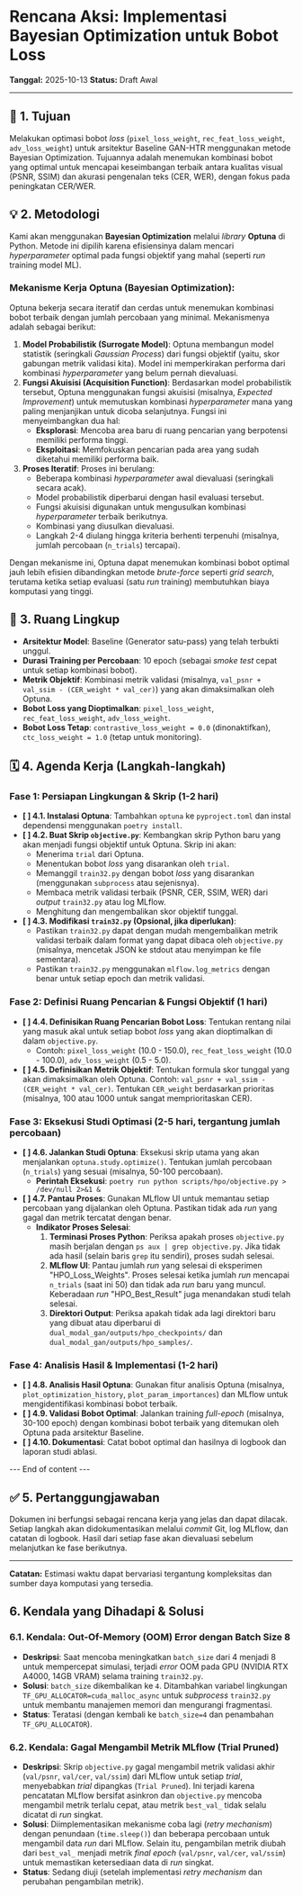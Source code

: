 # Rencana Aksi: Implementasi Bayesian Optimization untuk Bobot Loss

**Tanggal:** 2025-10-13
**Status:** Draft Awal

---

## 🎯 1. Tujuan

Melakukan optimasi bobot *loss* (`pixel_loss_weight`, `rec_feat_loss_weight`, `adv_loss_weight`) untuk arsitektur Baseline GAN-HTR menggunakan metode Bayesian Optimization. Tujuannya adalah menemukan kombinasi bobot yang optimal untuk mencapai keseimbangan terbaik antara kualitas visual (PSNR, SSIM) dan akurasi pengenalan teks (CER, WER), dengan fokus pada peningkatan CER/WER.

## 💡 2. Metodologi

Kami akan menggunakan **Bayesian Optimization** melalui *library* **Optuna** di Python. Metode ini dipilih karena efisiensinya dalam mencari *hyperparameter* optimal pada fungsi objektif yang mahal (seperti *run* training model ML).

### **Mekanisme Kerja Optuna (Bayesian Optimization):**

Optuna bekerja secara iteratif dan cerdas untuk menemukan kombinasi bobot terbaik dengan jumlah percobaan yang minimal. Mekanismenya adalah sebagai berikut:

1.  **Model Probabilistik (Surrogate Model)**: Optuna membangun model statistik (seringkali *Gaussian Process*) dari fungsi objektif (yaitu, skor gabungan metrik validasi kita). Model ini memperkirakan performa dari kombinasi *hyperparameter* yang belum pernah dievaluasi.
2.  **Fungsi Akuisisi (Acquisition Function)**: Berdasarkan model probabilistik tersebut, Optuna menggunakan fungsi akuisisi (misalnya, *Expected Improvement*) untuk memutuskan kombinasi *hyperparameter* mana yang paling menjanjikan untuk dicoba selanjutnya. Fungsi ini menyeimbangkan dua hal:
    *   **Eksplorasi**: Mencoba area baru di ruang pencarian yang berpotensi memiliki performa tinggi.
    *   **Eksploitasi**: Memfokuskan pencarian pada area yang sudah diketahui memiliki performa baik.
3.  **Proses Iteratif**: Proses ini berulang:
    *   Beberapa kombinasi *hyperparameter* awal dievaluasi (seringkali secara acak).
    *   Model probabilistik diperbarui dengan hasil evaluasi tersebut.
    *   Fungsi akuisisi digunakan untuk mengusulkan kombinasi *hyperparameter* terbaik berikutnya.
    *   Kombinasi yang diusulkan dievaluasi.
    *   Langkah 2-4 diulang hingga kriteria berhenti terpenuhi (misalnya, jumlah percobaan (`n_trials`) tercapai).

Dengan mekanisme ini, Optuna dapat menemukan kombinasi bobot optimal jauh lebih efisien dibandingkan metode *brute-force* seperti *grid search*, terutama ketika setiap evaluasi (satu *run* training) membutuhkan biaya komputasi yang tinggi.

## 🚀 3. Ruang Lingkup

*   **Arsitektur Model**: Baseline (Generator satu-pass) yang telah terbukti unggul.
*   **Durasi Training per Percobaan**: 10 epoch (sebagai *smoke test* cepat untuk setiap kombinasi bobot).
*   **Metrik Objektif**: Kombinasi metrik validasi (misalnya, `val_psnr + val_ssim - (CER_weight * val_cer)`) yang akan dimaksimalkan oleh Optuna.
*   **Bobot Loss yang Dioptimalkan**: `pixel_loss_weight`, `rec_feat_loss_weight`, `adv_loss_weight`.
*   **Bobot Loss Tetap**: `contrastive_loss_weight = 0.0` (dinonaktifkan), `ctc_loss_weight = 1.0` (tetap untuk monitoring).

## 🗓️ 4. Agenda Kerja (Langkah-langkah)

### **Fase 1: Persiapan Lingkungan & Skrip (1-2 hari)**

*   **[ ] 4.1. Instalasi Optuna**: Tambahkan `optuna` ke `pyproject.toml` dan instal dependensi menggunakan `poetry install`.
*   **[ ] 4.2. Buat Skrip `objective.py`**: Kembangkan skrip Python baru yang akan menjadi fungsi objektif untuk Optuna. Skrip ini akan:
    *   Menerima `trial` dari Optuna.
    *   Menentukan bobot *loss* yang disarankan oleh `trial`.
    *   Memanggil `train32.py` dengan bobot *loss* yang disarankan (menggunakan `subprocess` atau sejenisnya).
    *   Membaca metrik validasi terbaik (PSNR, CER, SSIM, WER) dari *output* `train32.py` atau log MLflow.
    *   Menghitung dan mengembalikan skor objektif tunggal.
*   **[ ] 4.3. Modifikasi `train32.py` (Opsional, jika diperlukan)**:
    *   Pastikan `train32.py` dapat dengan mudah mengembalikan metrik validasi terbaik dalam format yang dapat dibaca oleh `objective.py` (misalnya, mencetak JSON ke stdout atau menyimpan ke file sementara).
    *   Pastikan `train32.py` menggunakan `mlflow.log_metrics` dengan benar untuk setiap epoch dan metrik validasi.

### **Fase 2: Definisi Ruang Pencarian & Fungsi Objektif (1 hari)**

*   **[ ] 4.4. Definisikan Ruang Pencarian Bobot Loss**: Tentukan rentang nilai yang masuk akal untuk setiap bobot *loss* yang akan dioptimalkan di dalam `objective.py`.
    *   Contoh: `pixel_loss_weight` (10.0 - 150.0), `rec_feat_loss_weight` (10.0 - 100.0), `adv_loss_weight` (0.5 - 5.0).
*   **[ ] 4.5. Definisikan Metrik Objektif**: Tentukan formula skor tunggal yang akan dimaksimalkan oleh Optuna. Contoh: `val_psnr + val_ssim - (CER_weight * val_cer)`. Tentukan `CER_weight` berdasarkan prioritas (misalnya, 100 atau 1000 untuk sangat memprioritaskan CER).

### **Fase 3: Eksekusi Studi Optimasi (2-5 hari, tergantung jumlah percobaan)**

*   **[ ] 4.6. Jalankan Studi Optuna**: Eksekusi skrip utama yang akan menjalankan `optuna.study.optimize()`. Tentukan jumlah percobaan (`n_trials`) yang sesuai (misalnya, 50-100 percobaan).
    *   **Perintah Eksekusi**: `poetry run python scripts/hpo/objective.py > /dev/null 2>&1 &`
*   **[ ] 4.7. Pantau Proses**: Gunakan MLflow UI untuk memantau setiap percobaan yang dijalankan oleh Optuna. Pastikan tidak ada *run* yang gagal dan metrik tercatat dengan benar.
    *   **Indikator Proses Selesai**:
        1.  **Terminasi Proses Python**: Periksa apakah proses `objective.py` masih berjalan dengan `ps aux | grep objective.py`. Jika tidak ada hasil (selain baris `grep` itu sendiri), proses sudah selesai.
        2.  **MLflow UI**: Pantau jumlah *run* yang selesai di eksperimen "HPO_Loss_Weights". Proses selesai ketika jumlah *run* mencapai `n_trials` (saat ini 50) dan tidak ada *run* baru yang muncul. Keberadaan *run* "HPO_Best_Result" juga menandakan studi telah selesai.
        3.  **Direktori Output**: Periksa apakah tidak ada lagi direktori baru yang dibuat atau diperbarui di `dual_modal_gan/outputs/hpo_checkpoints/` dan `dual_modal_gan/outputs/hpo_samples/`.

### **Fase 4: Analisis Hasil & Implementasi (1-2 hari)**

*   **[ ] 4.8. Analisis Hasil Optuna**: Gunakan fitur analisis Optuna (misalnya, `plot_optimization_history`, `plot_param_importances`) dan MLflow untuk mengidentifikasi kombinasi bobot terbaik.
*   **[ ] 4.9. Validasi Bobot Optimal**: Jalankan training *full-epoch* (misalnya, 30-100 epoch) dengan kombinasi bobot terbaik yang ditemukan oleh Optuna pada arsitektur Baseline.
*   **[ ] 4.10. Dokumentasi**: Catat bobot optimal dan hasilnya di logbook dan laporan studi ablasi.

--- End of content ---

## ✅ 5. Pertanggungjawaban

Dokumen ini berfungsi sebagai rencana kerja yang jelas dan dapat dilacak. Setiap langkah akan didokumentasikan melalui *commit* Git, log MLflow, dan catatan di logbook. Hasil dari setiap fase akan dievaluasi sebelum melanjutkan ke fase berikutnya.

---

**Catatan:** Estimasi waktu dapat bervariasi tergantung kompleksitas dan sumber daya komputasi yang tersedia.

## 6. Kendala yang Dihadapi & Solusi

### 6.1. Kendala: Out-Of-Memory (OOM) Error dengan Batch Size 8
*   **Deskripsi**: Saat mencoba meningkatkan `batch_size` dari 4 menjadi 8 untuk mempercepat simulasi, terjadi *error* OOM pada GPU (NVIDIA RTX A4000, 14GB VRAM) selama training `train32.py`.
*   **Solusi**: `batch_size` dikembalikan ke `4`. Ditambahkan variabel lingkungan `TF_GPU_ALLOCATOR=cuda_malloc_async` untuk *subprocess* `train32.py` untuk membantu manajemen memori dan mengurangi fragmentasi.
*   **Status**: Teratasi (dengan kembali ke `batch_size=4` dan penambahan `TF_GPU_ALLOCATOR`).

### 6.2. Kendala: Gagal Mengambil Metrik MLflow (Trial Pruned)
*   **Deskripsi**: Skrip `objective.py` gagal mengambil metrik validasi akhir (`val/psnr`, `val/cer`, `val/ssim`) dari MLflow untuk setiap *trial*, menyebabkan *trial* dipangkas (`Trial Pruned`). Ini terjadi karena pencatatan MLflow bersifat asinkron dan `objective.py` mencoba mengambil metrik terlalu cepat, atau metrik `best_val_` tidak selalu dicatat di *run* singkat.
*   **Solusi**: Diimplementasikan mekanisme coba lagi (*retry mechanism*) dengan penundaan (`time.sleep()`) dan beberapa percobaan untuk mengambil data *run* dari MLflow. Selain itu, pengambilan metrik diubah dari `best_val_` menjadi metrik *final epoch* (`val/psnr`, `val/cer`, `val/ssim`) untuk memastikan ketersediaan data di *run* singkat.
*   **Status**: Sedang diuji (setelah implementasi *retry mechanism* dan perubahan pengambilan metrik).